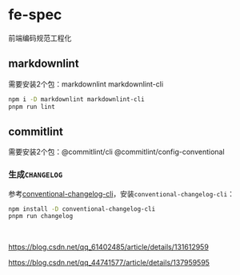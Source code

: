 # fe-spec

前端编码规范工程化

## markdownlint

需要安装2个包：markdownlint markdownlint-cli

```bash
npm i -D markdownlint markdownlint-cli
pnpm run lint
```

## commitlint

需要安装2个包：@commitlint/cli @commitlint/config-conventional

### 生成`CHANGELOG`

参考[conventional-changelog-cli](https://www.npmjs.com/package/conventional-changelog-cli)，安装`conventional-changelog-cli`：

```bash
npm install -D conventional-changelog-cli
pnpm run changelog
```

</br>

<https://blog.csdn.net/qq_61402485/article/details/131612959>

<https://blog.csdn.net/qq_44741577/article/details/137959595>
